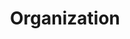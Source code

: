 ---
layout: "redirect"
redirect: "/docs/organization/organization.html"
title: "Organization"
mainPage: false
weight: 3
---